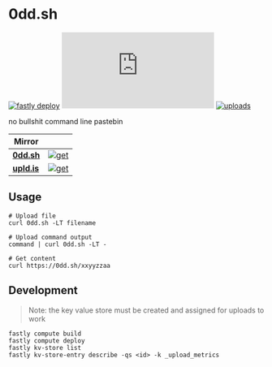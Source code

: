 # 0dd.sh

[![fastly deploy](https://img.shields.io/github/actions/workflow/status/ozwaldorf/0dd.sh/fastly.yaml?style=for-the-badge&label=CI%2FCD)](https://github.com/ozwaldorf/0dd.sh/actions/workflows/fastly.yaml)
[![Mozilla HTTP Observatory Grade](https://img.shields.io/mozilla-observatory/grade-score/0dd.sh?style=for-the-badge)](https://developer.mozilla.org/en-US/observatory/analyze?host=0dd.sh)
[![uploads](https://img.shields.io/badge/dynamic/json?url=https%3A%2F%2F0dd.sh%2Fjson&query=%24.uploads&style=for-the-badge&label=uploads)](https://0dd.sh/json)

no bullshit command line pastebin

| Mirror                         |   |
| ------------------------------ | - |
| [**0dd.sh**](https://0dd.sh)   | [![get](https://img.shields.io/website?url=https%3A%2F%2F0dd.sh&label=)](https://0dd.sh)   |
| [**upld.is**](https://upld.is) | [![get](https://img.shields.io/website?url=https%3A%2F%2Fupld.is&label=)](https://upld.is) |

## Usage

```
# Upload file
curl 0dd.sh -LT filename

# Upload command output
command | curl 0dd.sh -LT -

# Get content
curl https://0dd.sh/xxyyzzaa
```

## Development

> Note: the key value store must be created and assigned for uploads to work

```
fastly compute build
fastly compute deploy
fastly kv-store list
fastly kv-store-entry describe -qs <id> -k _upload_metrics
```
